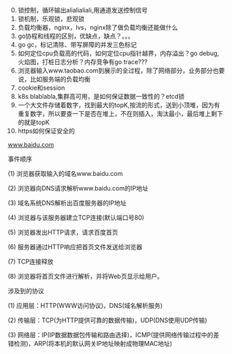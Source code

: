 
0. 锁控制，循环输出alialialiali,用通道发送控制信号
1. 锁机制，乐观锁，悲观锁
2. 负载均衡器，nginx，lvs，nginx除了做负载均衡还能做什么
3. go协程和线程的区别，优缺点，缺点？。。。
4. go gc，标记清除、带写屏障的并发三色标记
5. 如何定位cpu负载高的代码，如何定位cpu指针越界，内存溢出？go debug,火焰图，打桩日志分析？内存竞争有go trace???
6. 浏览器输入www.taobao.com到展示的全过程，除了网络部分，业务部分也要说，比如服务端的负载均衡
7. cookie和session
8. k8s blablabla,集群高可用，是如何保证数据一致性的？etcd锁
9. 一个大文件存储着数字，找到最大的topK,按流的形式，送到小顶堆，因为有重复数字，所以要查一下是否在堆上，不在则插入，淘汰最小，最后堆上剩下的就是topK
10. https如何保证安全的



www.baidu.com

事件顺序

(1) 浏览器获取输入的域名www.baidu.com

(2) 浏览器向DNS请求解析www.baidu.com的IP地址

(3) 域名系统DNS解析出百度服务器的IP地址

(4) 浏览器与该服务器建立TCP连接(默认端口号80)

(5) 浏览器发出HTTP请求，请求百度首页

(6) 服务器通过HTTP响应把首页文件发送给浏览器

(7) TCP连接释放

(8) 浏览器将首页文件进行解析，并将Web页显示给用户。

涉及到的协议

(1) 应用层：HTTP(WWW访问协议)，DNS(域名解析服务)

(2) 传输层：TCP(为HTTP提供可靠的数据传输)，UDP(DNS使用UDP传输)

(3) 网络层：IP(IP数据数据包传输和路由选择)，ICMP(提供网络传输过程中的差错检测)，ARP(将本机的默认网关IP地址映射成物理MAC地址)

